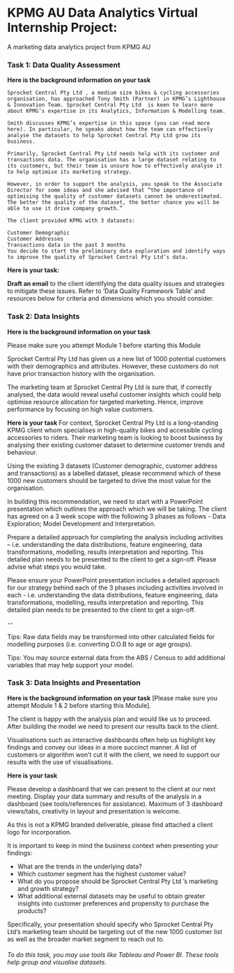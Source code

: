 # KPMG AU Data Analytics Virtual Internship Project:
A marketing data analytics project from KPMG AU



### Task 1: Data Quality Assessment

**Here is the background information on your task**

	Sprocket Central Pty Ltd , a medium size bikes & cycling accessories organisation, has approached Tony Smith (Partner) in KPMG’s Lighthouse & Innovation Team. Sprocket Central Pty Ltd  is keen to learn more about KPMG’s expertise in its Analytics, Information & Modelling team. 

	Smith discusses KPMG’s expertise in this space (you can read more here). In particular, he speaks about how the team can effectively analyse the datasets to help Sprocket Central Pty Ltd grow its business.

	Primarily, Sprocket Central Pty Ltd needs help with its customer and transactions data. The organisation has a large dataset relating to its customers, but their team is unsure how to effectively analyse it to help optimise its marketing strategy. 

	However, in order to support the analysis, you speak to the Associate Director for some ideas and she advised that “the importance of optimising the quality of customer datasets cannot be underestimated. The better the quality of the dataset, the better chance you will be able to use it drive company growth.”

	The client provided KPMG with 3 datasets:

	Customer Demographic 
	Customer Addresses
	Transactions data in the past 3 months
	You decide to start the preliminary data exploration and identify ways to improve the quality of Sprocket Central Pty Ltd’s data.

**Here is your task:**

**Draft an email** to the client identifying the data quality issues and strategies to mitigate these issues. Refer to ‘Data Quality Framework Table’ and resources below for criteria and dimensions which you should consider.


### Task 2: Data Insights

**Here is the background information on your task**

Please make sure you attempt Module 1 before starting this Module

Sprocket Central Pty Ltd has given us a new list of 1000 potential customers with their demographics and attributes. However, these customers do not have prior transaction history with the organisation. 

The marketing team at Sprocket Central Pty Ltd is sure that, if correctly analysed, the data would reveal useful customer insights which could help optimise resource allocation for targeted marketing. Hence, improve performance by focusing on high value customers.

**Here is your task**
For context, Sprocket Central Pty Ltd is a long-standing KPMG client whom specialises in high-quality bikes and accessible cycling accessories to riders. Their marketing team is looking to boost business by analysing their existing customer dataset to determine customer trends and behaviour. 

Using the existing 3 datasets (Customer demographic, customer address and transactions) as a labelled dataset, please recommend which of these 1000 new customers should be targeted to drive the most value for the organisation. 

In building this recommendation, we need to start with a PowerPoint presentation which outlines the approach which we will be taking. The client has agreed on a 3 week scope with the following 3 phases as follows - Data Exploration; Model Development and Interpretation.

Prepare a detailed approach for completing the analysis including activities – i.e. understanding the data distributions, feature engineering, data transformations, modelling, results interpretation and reporting. This detailed plan needs to be presented to the client to get a sign-off. Please advise what steps you would take. 


Please ensure your PowerPoint presentation includes a detailed approach for our strategy behind each of the 3 phases including activities involved in each - i.e. understanding the data distributions, feature engineering, data transformations, modelling, results interpretation and reporting. This detailed plan needs to be presented to the client to get a sign-off.

--

Tips: Raw data fields may be transformed into other calculated fields for modelling purposes (i.e. converting D.O.B to age or age groups). 

Tips: You may source external data from the ABS / Census to add additional variables that may help support your model. 



### Task 3: Data Insights and Presentation

**Here is the background information on your task**
[Please make sure you attempt Module 1 & 2 before starting this Module].

The client is happy with the analysis plan and would like us to proceed.  After building the model we need to present our results back to the client. 

Visualisations such as interactive dashboards often help us highlight key findings and convey our ideas in a more succinct manner. A list of customers or algorithm won’t cut it with the client, we need to support our results with the use of visualisations. 


**Here is your task**

Please develop a dashboard that we can present to the client at our next meeting. Display your data summary and results of the analysis in a dashboard (see tools/references for assistance).  Maximum of 3 dashboard views/tabs, creativity in layout and presentation is welcome.  

As this is not a KPMG branded deliverable, please find attached a client logo for incorporation.

It is important to keep in mind the business context when presenting your findings:

- What are the trends in the underlying data?
- Which customer segment has the highest customer value?
- What do you propose should be Sprocket Central Pty Ltd ’s marketing and growth strategy?
- What additional external datasets may be useful to obtain greater insights into customer preferences and propensity to purchase the products?

Specifically, your presentation should specify who Sprocket Central Pty Ltd’s marketing team should be targeting out of the new 1000 customer list as well as the broader market segment to reach out to. 


###### To do this task, you may use tools like Tableau and Power BI. These tools help group and visualise datasets.
